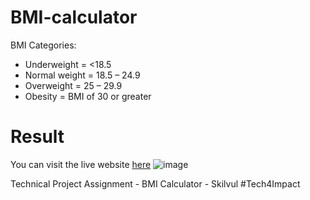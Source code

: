 # BMI-calculator
BMI Categories:
- Underweight = <18.5
- Normal weight = 18.5 – 24.9
- Overweight = 25 – 29.9
- Obesity = BMI of 30 or greater

# Result
You can visit the live website [here](https://alziputra.github.io/BMI-calculator/)
![image](https://github.com/alziputra/BMI-calculator/assets/88979001/171109cf-ec51-4c3f-a212-a46987efab49)

Technical Project Assignment - BMI Calculator - Skilvul #Tech4Impact
